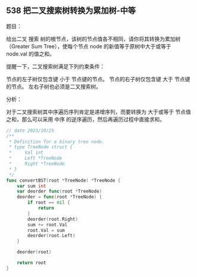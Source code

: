 ## 538 把二叉搜索树转换为累加树-中等

题目：

给出二叉 搜索 树的根节点，该树的节点值各不相同，请你将其转换为累加树（Greater Sum Tree），使每个节点 node 的新值等于原树中大于或等于 node.val 的值之和。

提醒一下，二叉搜索树满足下列约束条件：

节点的左子树仅包含键 小于 节点键的节点。
节点的右子树仅包含键 大于 节点键的节点。
左右子树也必须是二叉搜索树。



分析：

对于二叉搜索树其中序遍历序列肯定是递增序列，而要转换为 大于或等于 节点值之和，那么可以采用 中序 的逆序遍历，然后再遍历过程中直接求和。

```go
// date 2023/10/25
/**
 * Definition for a binary tree node.
 * type TreeNode struct {
 *     Val int
 *     Left *TreeNode
 *     Right *TreeNode
 * }
 */
func convertBST(root *TreeNode) *TreeNode {
    var sum int
    var deorder func(root *TreeNode)
    deorder = func(root *TreeNode) {
        if root == nil {
            return
        }
        deorder(root.Right)
        sum += root.Val
        root.Val = sum
        deorder(root.Left)
    }

    deorder(root)

    return root
}
```

